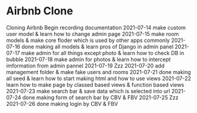 # Airbnb Clone

Cloning Airbnb
Begin recording documentation
2021-07-14  make custom user model & learn how to change admin page
2021-07-15  make room models & make core floder which is used by other apps commonly
2021-07-16  done making all models & learn pros of Django in admin panel
2021-07-17  make admin for all things except photo & learn how to check DB in bubble
2021-07-18  make admin for photos & learn how to intercept imformation from admin pannel
2021-07-19  Zzz
2021-07-20  add management folder & make fake users and rooms
2021-07-21  done making all seed & learn how to start making html and how to use views
2021-07-22  learn how to make page by classed based views & function based views
2021-07-23  make search bar & save data which is selected into url
2021-07-24  done making form of search bar by CBV & FBV
2021-07-25  Zzz
2021-07-26  done making login by CBV & FBV